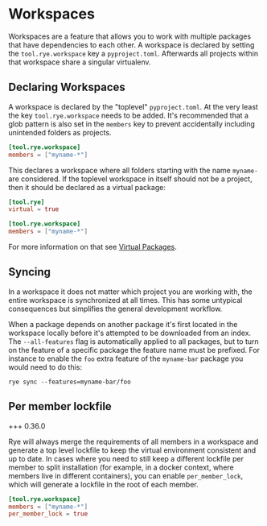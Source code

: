 # Workspaces

Workspaces are a feature that allows you to work with multiple packages that
have dependencies to each other.  A workspace is declared by setting the
`tool.rye.workspace` key a `pyproject.toml`.  Afterwards all projects within
that workspace share a singular virtualenv.

## Declaring Workspaces

A workspace is declared by the "toplevel" `pyproject.toml`.  At the very least
the key `tool.rye.workspace` needs to be added.  It's recommended that a glob
pattern is also set in the `members` key to prevent accidentally including
unintended folders as projects.

```toml
[tool.rye.workspace]
members = ["myname-*"]
```

This declares a workspace where all folders starting with the name `myname-`
are considered.  If the toplevel workspace in itself should not be a project,
then it should be declared as a virtual package:

```toml
[tool.rye]
virtual = true

[tool.rye.workspace]
members = ["myname-*"]
```

For more information on that see [Virtual Packages](../virtual/).

## Syncing

In a workspace it does not matter which project you are working with, the entire
workspace is synchronized at all times.  This has some untypical consequences but
simplifies the general development workflow.

When a package depends on another package it's first located in the workspace locally
before it's attempted to be downloaded from an index.  The `--all-features` flag is
automatically applied to all packages, but to turn on the feature of a specific
package the feature name must be prefixed.  For instance to enable the `foo` extra feature
of the `myname-bar` package you would need to do this:

```
rye sync --features=myname-bar/foo
```

## Per member lockfile

+++ 0.36.0

Rye will always merge the requirements of all members in a workspace and generate a top level
lockfile to keep the virtual environment consistent and up to date. In cases where you need to
still keep a different lockfile per member to split installation (for example, in a docker context,
where members live in different containers), you can enable `per_member_lock`, which will generate
a lockfile in the root of each member.

```toml
[tool.rye.workspace]
members = ["myname-*"]
per_member_lock = true
```
